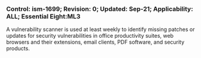 ### Control: ism-1699; Revision: 0; Updated: Sep-21; Applicability: ALL; Essential Eight:ML3
<p>A vulnerability scanner is used at least weekly to identify missing patches or updates for security vulnerabilities in office productivity suites, web browsers and their extensions, email clients, PDF software, and security products.</p>